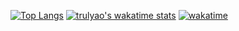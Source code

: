 [![Top Langs](https://github-readme-stats.vercel.app/api/top-langs/?username=aosasona&layout=compact)](https://github.com/anuraghazra/github-readme-stats)
[![trulyao's wakatime stats](https://github-readme-stats.vercel.app/api/wakatime?username=trulyao)](https://github.com/anuraghazra/github-readme-stats)
[![wakatime](https://wakatime.com/badge/user/70e2c061-a198-42cf-83aa-be61f5e9b4d1.svg)](https://wakatime.com/@70e2c061-a198-42cf-83aa-be61f5e9b4d1)
